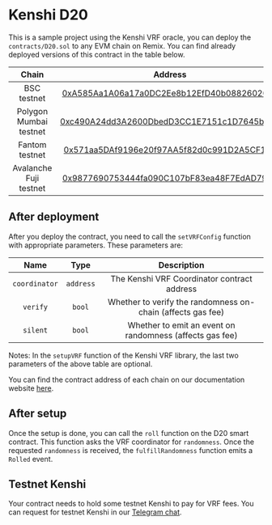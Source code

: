 # Kenshi D20

This is a sample project using the Kenshi VRF oracle,
you can deploy the `contracts/D20.sol` to any EVM chain on Remix.
You can find already deployed versions of this contract in the
table below.

|       **Chain**        |                                                           **Address**                                                           |
| :--------------------: | :-----------------------------------------------------------------------------------------------------------------------------: |
|      BSC testnet       |  [0xA585Aa1A06a17a0DC2Ee8b12EfD40b08826020F1](https://testnet.bscscan.com/address/0xA585Aa1A06a17a0DC2Ee8b12EfD40b08826020F1)   |
| Polygon Mumbai testnet | [0xc490A24dd3A2600DbedD3CC1E7151c1D7645b656](https://mumbai.polygonscan.com/address/0xc490A24dd3A2600DbedD3CC1E7151c1D7645b656) |
|     Fantom testnet     |  [0x571aa5DAf9196e20f97AA5f82d0c991D2A5CF167](https://testnet.ftmscan.com/address/0x571aa5DAf9196e20f97AA5f82d0c991D2A5CF167)   |
| Avalanche Fuji testnet |  [0x9877690753444fa090C107bF83ea48F7EdAD7937](https://testnet.snowtrace.io/address/0x9877690753444fa090C107bF83ea48F7EdAD7937)  |

## After deployment

After you deploy the contract, you need to call the `setVRFConfig` function
with appropriate parameters. These parameters are:

|   **Name**    | **Type**  |                       **Description**                       |
| :-----------: | :-------: | :---------------------------------------------------------: |
| `coordinator` | `address` |         The Kenshi VRF Coordinator contract address         |
|   `verify`    |  `bool`   | Whether to verify the randomness on-chain (affects gas fee) |
|   `silent`    |  `bool`   |  Whether to emit an event on randomness (affects gas fee)   |

Notes: In the `setupVRF` function of the Kenshi VRF library, the last two parameters of the above
table are optional.

You can find the contract address of each chain on our documentation
website [here](https://docs.kenshi.io/services/vrf/contracts.html).

## After setup

Once the setup is done, you can call the `roll` function on the D20 smart contract.
This function asks the VRF coordinator for `randomness`. Once the requested `randomness`
is received, the `fulfillRandomness` function emits a `Rolled` event.

## Testnet Kenshi

Your contract needs to hold some testnet Kenshi to pay for VRF fees. You can request for
testnet Kenshi in our [Telegram chat](https://t.me/kenshi_token).
